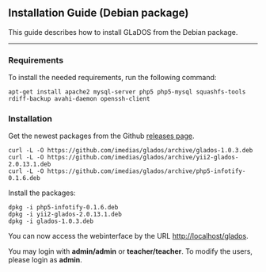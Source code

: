 ## Installation Guide (Debian package)

This guide describes how to install GLaDOS from the Debian package.

-----

### Requirements

To install the needed requirements, run the following command:

    apt-get install apache2 mysql-server php5 php5-mysql squashfs-tools rdiff-backup avahi-daemon openssh-client

### Installation

Get the newest packages from the Github [releases page](https://github.com/imedias/glados/releases).

    curl -L -O https://github.com/imedias/glados/archive/glados-1.0.3.deb
    curl -L -O https://github.com/imedias/glados/archive/yii2-glados-2.0.13.1.deb
    curl -L -O https://github.com/imedias/glados/archive/php5-infotify-0.1.6.deb

Install the packages:

    dpkg -i php5-infotify-0.1.6.deb
    dpkg -i yii2-glados-2.0.13.1.deb
    dpkg -i glados-1.0.3.deb

You can now access the webinterface by the URL [http://localhost/glados](http://localhost/glados).

You may login with **admin/admin** or **teacher/teacher**.
To modify the users, please login as **admin**.